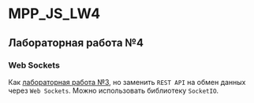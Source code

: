 # MPP_JS_LW4
## Лабораторная работа №4
### Web Sockets
Как [лабораторная работа №3](https://github.com/chiki-takipavel/MPP_JS_LW1-3/blob/main/README.md), но заменить `REST API` на обмен данных через `Web Sockets`. Можно использовать библиотеку `SocketIO`.
